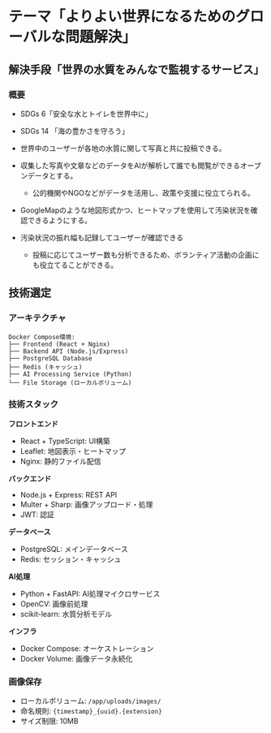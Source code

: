 # テーマ「よりよい世界になるためのグローバルな問題解決」
## 解決手段「世界の水質をみんなで監視するサービス」

### 概要
- SDGs 6「安全な水とトイレを世界中に」
- SDGs 14 「海の豊かさを守ろう」

- 世界中のユーザーが各地の水質に関して写真と共に投稿できる。
- 収集した写真や文章などのデータをAIが解析して誰でも閲覧ができるオープンデータとする。
    - 公的機関やNGOなどがデータを活用し、政策や支援に役立てられる。
- GoogleMapのような地図形式かつ、ヒートマップを使用して汚染状況を確認できるようにする。
- 汚染状況の振れ幅も記録してユーザーが確認できる
    - 投稿に応じてユーザー数も分析できるため、ボランティア活動の企画にも役立てることができる。

## 技術選定

### アーキテクチャ
```
Docker Compose環境:
├── Frontend (React + Nginx)
├── Backend API (Node.js/Express)
├── PostgreSQL Database
├── Redis (キャッシュ)
├── AI Processing Service (Python)
└── File Storage (ローカルボリューム)
```

### 技術スタック

**フロントエンド**
- React + TypeScript: UI構築
- Leaflet: 地図表示・ヒートマップ
- Nginx: 静的ファイル配信

**バックエンド**
- Node.js + Express: REST API
- Multer + Sharp: 画像アップロード・処理
- JWT: 認証

**データベース**
- PostgreSQL: メインデータベース
- Redis: セッション・キャッシュ

**AI処理**
- Python + FastAPI: AI処理マイクロサービス
- OpenCV: 画像前処理
- scikit-learn: 水質分析モデル

**インフラ**
- Docker Compose: オーケストレーション
- Docker Volume: 画像データ永続化

### 画像保存
- ローカルボリューム: `/app/uploads/images/`
- 命名規則: `{timestamp}_{uuid}.{extension}`
- サイズ制限: 10MB